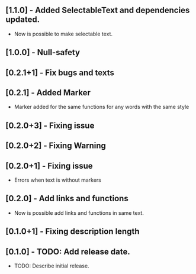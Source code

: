 ## [1.1.0] - Added SelectableText and dependencies updated.

* Now is possible to make selectable text.

## [1.0.0] - Null-safety

## [0.2.1+1] - Fix bugs and texts

## [0.2.1] - Added Marker

* Marker added for the same functions for any words with the same style

## [0.2.0+3] - Fixing issue

## [0.2.0+2] - Fixing Warning

## [0.2.0+1] - Fixing issue

* Errors when text is without markers

## [0.2.0] - Add links and functions

* Now is possible add links and functions in same text.

## [0.1.0+1] - Fixing description length

## [0.1.0] - TODO: Add release date.

* TODO: Describe initial release.
